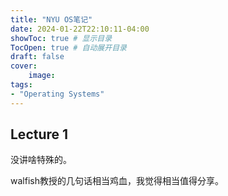 ```yaml
---
title: "NYU OS笔记"
date: 2024-01-22T22:10:11-04:00
showToc: true # 显示目录
TocOpen: true # 自动展开目录
draft: false 
cover:
    image: 
tags: 
- "Operating Systems"
---
```


## Lecture 1 
没讲啥特殊的。

walfish教授的几句话相当鸡血，我觉得相当值得分享。
